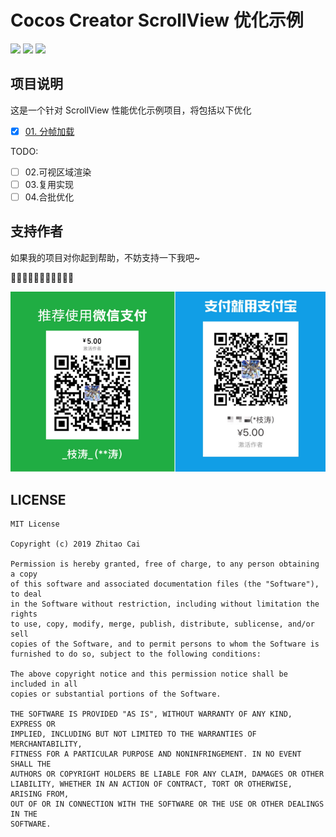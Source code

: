 # Cocos Creator ScrollView 优化示例

[![](https://img.shields.io/badge/Release-0.1.0-green.svg)](https://github.com/zhitaocai/CocosCreator-ScrollVIewPlus/blob/master/CHANGELOG.md)
[![](https://img.shields.io/badge/license-MIT-green.svg)](https://github.com/zhitaocai/CocosCreator-ScrollVIewPlus/blob/master/LICENSE)
[![](https://img.shields.io/badge/Support-Cocos%20Creator%20v2.x-orange.svg)](http://www.cocos.com/creator)

## 项目说明

这是一个针对 ScrollView 性能优化示例项目，将包括以下优化

* [x] [01. 分帧加载]()

TODO:

* [ ] 02.可视区域渲染
* [ ] 03.复用实现
* [ ] 04.合批优化

## 支持作者

如果我的项目对你起到帮助，不妨支持一下我吧~

🙏🙏🙏🙏🙏🙏🙏🙏🙏🙏🙏

![](./static/Pay.png)



## LICENSE

    MIT License

    Copyright (c) 2019 Zhitao Cai

    Permission is hereby granted, free of charge, to any person obtaining a copy
    of this software and associated documentation files (the "Software"), to deal
    in the Software without restriction, including without limitation the rights
    to use, copy, modify, merge, publish, distribute, sublicense, and/or sell
    copies of the Software, and to permit persons to whom the Software is
    furnished to do so, subject to the following conditions:

    The above copyright notice and this permission notice shall be included in all
    copies or substantial portions of the Software.

    THE SOFTWARE IS PROVIDED "AS IS", WITHOUT WARRANTY OF ANY KIND, EXPRESS OR
    IMPLIED, INCLUDING BUT NOT LIMITED TO THE WARRANTIES OF MERCHANTABILITY,
    FITNESS FOR A PARTICULAR PURPOSE AND NONINFRINGEMENT. IN NO EVENT SHALL THE
    AUTHORS OR COPYRIGHT HOLDERS BE LIABLE FOR ANY CLAIM, DAMAGES OR OTHER
    LIABILITY, WHETHER IN AN ACTION OF CONTRACT, TORT OR OTHERWISE, ARISING FROM,
    OUT OF OR IN CONNECTION WITH THE SOFTWARE OR THE USE OR OTHER DEALINGS IN THE
    SOFTWARE.